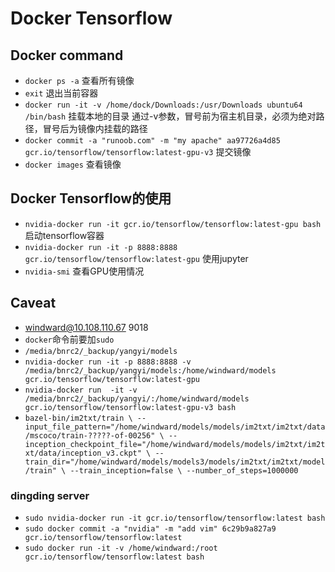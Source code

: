 # Docker Tensorflow
## Docker command
* `docker ps -a` 查看所有镜像
* `exit` 退出当前容器
* `docker run -it -v /home/dock/Downloads:/usr/Downloads ubuntu64 /bin/bash` 挂载本地的目录 通过-v参数，冒号前为宿主机目录，必须为绝对路径，冒号后为镜像内挂载的路径
* `docker commit -a "runoob.com" -m "my apache" aa97726a4d85  gcr.io/tensorflow/tensorflow:latest-gpu-v3` 提交镜像
* `docker images` 查看镜像


## Docker Tensorflow的使用
* `nvidia-docker run -it gcr.io/tensorflow/tensorflow:latest-gpu bash` 启动tensorflow容器
* `nvidia-docker run -it -p 8888:8888 gcr.io/tensorflow/tensorflow:latest-gpu` 使用jupyter
* `nvidia-smi` 查看GPU使用情况


## Caveat
* windward@10.108.110.67 9018
* `docker`命令前要加`sudo`
* `/media/bnrc2/_backup/yangyi/models`
* `nvidia-docker run -it -p 8888:8888 -v /media/bnrc2/_backup/yangyi/models:/home/windward/models gcr.io/tensorflow/tensorflow:latest-gpu`
* `nvidia-docker run  -it -v /media/bnrc2/_backup/yangyi/:/home/windward/models  gcr.io/tensorflow/tensorflow:latest-gpu-v3 bash`
* `bazel-bin/im2txt/train \
  --input_file_pattern="/home/windward/models/models/im2txt/im2txt/data/mscoco/train-?????-of-00256" \
  --inception_checkpoint_file="/home/windward/models/models/im2txt/im2txt/data/inception_v3.ckpt" \
  --train_dir="/home/windward/models/models3/models/im2txt/im2txt/model/train" \
  --train_inception=false \
  --number_of_steps=1000000`



### dingding server
* `sudo nvidia-docker run -it gcr.io/tensorflow/tensorflow:latest bash`
* `sudo docker commit -a "nvidia" -m "add vim" 6c29b9a827a9  gcr.io/tensorflow/tensorflow:latest`
* `sudo docker run -it -v /home/windward:/root gcr.io/tensorflow/tensorflow:latest bash`
